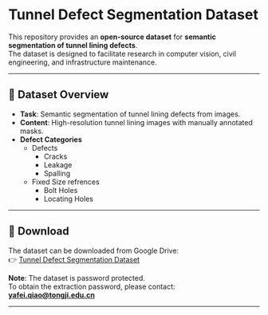 # Tunnel Defect Segmentation Dataset

This repository provides an **open-source dataset** for **semantic segmentation of tunnel lining defects**.  
The dataset is designed to facilitate research in computer vision, civil engineering, and infrastructure maintenance.

---

## 📂 Dataset Overview
- **Task**: Semantic segmentation of tunnel lining defects from images.  
- **Content**: High-resolution tunnel lining images with manually annotated masks.  
- **Defect Categories**
  - Defects
    - Cracks  
    - Leakage
    - Spalling
  - Fixed Size refrences
    - Bolt Holes
    - Locating Holes

---

## 🔗 Download
The dataset can be downloaded from Google Drive:  
👉 [Tunnel Defect Segmentation Dataset](https://drive.google.com/file/d/1igxWX30xu7uJFhWIuCd4_PtuJ1rRRGtM/view?usp=sharing)

**Note**: The dataset is password protected.  
To obtain the extraction password, please contact: **yafei.qiao@tongji.edu.cn**

---

